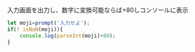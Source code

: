 入力画面を出力し、数字に変換可能ならば+80しコンソールに表示
```javascript
let moji=prompt('入力せよ');
if(! isNaN(moji)){
	console.log(parseInt(moji)+80);
}
```
